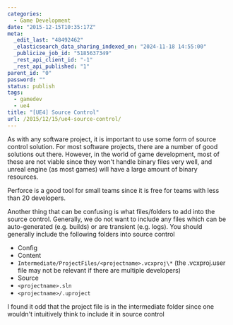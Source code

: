 ```yaml
---
categories:
  - Game Development
date: "2015-12-15T10:35:17Z"
meta:
  _edit_last: "48492462"
  _elasticsearch_data_sharing_indexed_on: "2024-11-18 14:55:00"
  _publicize_job_id: "5185637349"
  _rest_api_client_id: "-1"
  _rest_api_published: "1"
parent_id: "0"
password: ""
status: publish
tags:
  - gamedev
  - ue4
title: "[UE4] Source Control"
url: /2015/12/15/ue4-source-control/
---
```


As with any software project, it is important to use some form of source control
solution. For most software projects, there are a number of good solutions out
there. However, in the world of game development, most of these are not viable
since they won't handle binary files very well, and unreal engine (as most
games) will have a large amount of binary resources.

Perforce is a good tool for small teams since it is free for teams with less
than 20 developers.

Another thing that can be confusing is what files/folders to add into the source
control. Generally, we do not want to include any files which can be
auto-generated (e.g. builds) or are transient (e.g. logs). You should generally
include the following folders into source control

- Config
- Content
- `Intermediate/ProjectFiles/<projectname>.vcxproj\*` (the .vcxproj.user file
  may not be relevant if there are multiple developers)
- Source
- `<projectname>.sln`
- `<projectname>/.uproject`

I found it odd that the project file is in the intermediate folder since one
wouldn't intuitively think to include it in source control
